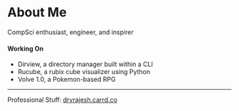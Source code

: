 <h1> About Me </h1>
CompSci enthusiast, engineer, and inspirer

<h4> Working On </h4>

- Dirview, a directory manager built within a CLI
- Rucube, a rubix cube visualizer using Python
- Volve 1.0, a Pokemon-based RPG

<hr>

Professional Stuff: [drvrajesh.carrd.co](https://drvrajesh.carrd.co)
